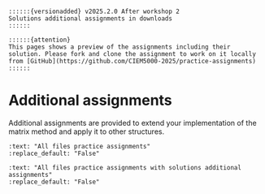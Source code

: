 ```{margin}

::::::{versionadded} v2025.2.0 After workshop 2
Solutions additional assignments in downloads 
::::::

::::::{attention}
This pages shows a preview of the assignments including their solution. Please fork and clone the assignment to work on it locally from [GitHub](https://github.com/CIEM5000-2025/practice-assignments)
::::::

``` 

# Additional assignments

Additional assignments are provided to extend your implementation of the matrix method and apply it to other structures.

```{custom_download_link} https://github.com/CIEM5000-2025/practice-assignments
:text: "All files practice assignments"
:replace_default: "False"
```

```{custom_download_link} https://github.com/CIEM5000-2025/practice-assignments/tree/solution_additional
:text: "All files practice assignments with solutions additional assignments"
:replace_default: "False"
```